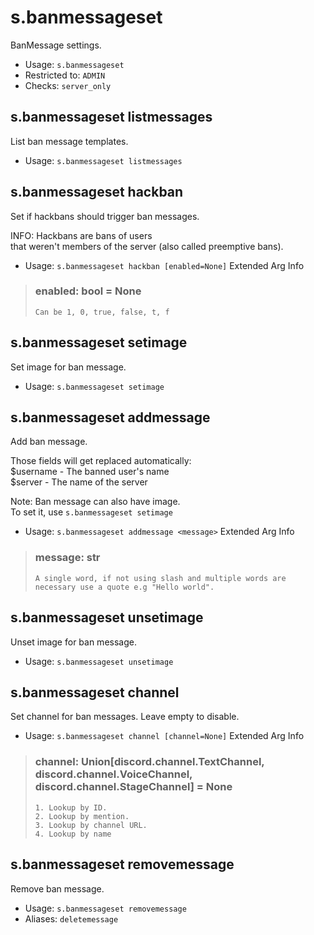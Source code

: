 # s.banmessageset
BanMessage settings.<br/>
 - Usage: `s.banmessageset`
 - Restricted to: `ADMIN`
 - Checks: `server_only`
## s.banmessageset listmessages
List ban message templates.<br/>
 - Usage: `s.banmessageset listmessages`
## s.banmessageset hackban
Set if hackbans should trigger ban messages.<br/>

INFO: Hackbans are bans of users<br/>
that weren't members of the server (also called preemptive bans).<br/>
 - Usage: `s.banmessageset hackban [enabled=None]`
Extended Arg Info
> ### enabled: bool = None
> ```
> Can be 1, 0, true, false, t, f
> ```
## s.banmessageset setimage
Set image for ban message.<br/>
 - Usage: `s.banmessageset setimage`
## s.banmessageset addmessage
Add ban message.<br/>

Those fields will get replaced automatically:<br/>
$username - The banned user's name<br/>
$server - The name of the server<br/>

Note: Ban message can also have image.<br/>
To set it, use `s.banmessageset setimage`<br/>
 - Usage: `s.banmessageset addmessage <message>`
Extended Arg Info
> ### message: str
> ```
> A single word, if not using slash and multiple words are necessary use a quote e.g "Hello world".
> ```
## s.banmessageset unsetimage
Unset image for ban message.<br/>
 - Usage: `s.banmessageset unsetimage`
## s.banmessageset channel
Set channel for ban messages. Leave empty to disable.<br/>
 - Usage: `s.banmessageset channel [channel=None]`
Extended Arg Info
> ### channel: Union[discord.channel.TextChannel, discord.channel.VoiceChannel, discord.channel.StageChannel] = None
> 
> 
>     1. Lookup by ID.
>     2. Lookup by mention.
>     3. Lookup by channel URL.
>     4. Lookup by name
> 
>     
## s.banmessageset removemessage
Remove ban message.<br/>
 - Usage: `s.banmessageset removemessage`
 - Aliases: `deletemessage`
